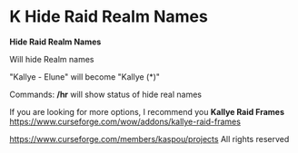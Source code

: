 # K Hide Raid Realm Names

**Hide Raid Realm Names**

Will hide Realm names

"Kallye - Elune" will become "Kallye (*)"

Commands:
**/hr** will show status of hide real names



If you are looking for more options, I recommend you **Kallye Raid Frames**
https://www.curseforge.com/wow/addons/kallye-raid-frames




https://www.curseforge.com/members/kaspou/projects
All rights reserved